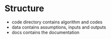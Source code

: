 # Structure

- code directory contains algorithm and codes
- data contains assumptions, inputs and outputs
- docs contains the documentation